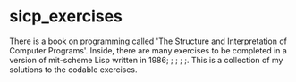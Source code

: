 # sicp_exercises

There is a book on programming called 'The Structure and Interpretation of Computer Programs'. Inside, there are many exercises to be completed in a version of mit-scheme Lisp written in 1986;
;
;
;
;. This is a collection of my solutions to the codable exercises.
